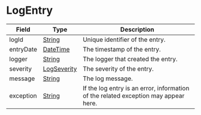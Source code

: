 # LogEntry

Field | Type | Description
--- | --- | --- 
logId | [String](../primitives.md#string) | Unique identifier of the entry.
entryDate | [DateTime](../primitives.md#datetime) | The timestamp of the entry.
logger | [String](../primitives.md#string) | The logger that created the entry.
severity | [LogSeverity](../primitives.md#logseverity) | The severity of the entry.
message | [String](../primitives.md#string) | The log message.
exception | [String](../primitives.md#string) | If the log entry is an error, information of the related exception may appear here.
